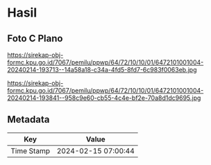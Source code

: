 # Hasil

## Foto C Plano

https://sirekap-obj-formc.kpu.go.id/7067/pemilu/ppwp/64/72/10/10/01/6472101001004-20240214-193713--14a58a18-c34a-4fd5-8fd7-6c983f0063eb.jpg

https://sirekap-obj-formc.kpu.go.id/7067/pemilu/ppwp/64/72/10/10/01/6472101001004-20240214-193841--958c9e60-cb55-4c4e-bf2e-70a8d1dc9695.jpg


## Metadata

| Key        | Value               |
| ---------- | ------------------- |
| Time Stamp | 2024-02-15 07:00:44 |



